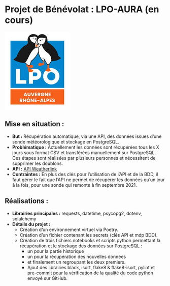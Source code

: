 # Projet de Bénévolat : LPO-AURA (en cours)
![Logo](images/Logo_LPO.jpg)

## Mise en situation :
- **But :** Récupération automatique, via une API, des données issues d’une sonde météorologique et stockage en PostgreSQL. 
- **Problématique :** Actuellement les données sont récupérées tous les X jours  sous format CSV et transférées manuellement sur PostgreSQL. Ces étapes sont réalisées par plusieurs personnes et nécessitent de supprimer les doublons. 
- **API :** [API Weatherlink](https://weatherlink.github.io/v2-api/)
- **Contraintes :** En plus des clés pour l’utilisation de l’API et de la BDD, il faut gérer le fait que l’API ne permet de récupérer les données qu’un jour à la fois, pour une sonde qui remonte à fin septembre 2021.

## Réalisations :
- **Librairies principales :** requests, datetime,  psycopg2, dotenv, sqlalchemy
- **Détails du projet :**
	- Création d’un environnement virtuel via Poetry.
  - Création d’un fichier contenant les secrets (clés API et mdp BDD).
  - Création de trois fichiers notebooks et scripts python permettant la récupération et le stockage des données sur PostgreSQL :
    - un pour la partie historique
    - un pour la récupération des nouvelles données
    - et finalement un regroupant les deux premiers.
    - Ajout des librairies black, isort, flake8 & flake8-isort, pylint et pre-commit pour la vérification de la qualité du code python envoyé sur GitHub. 
